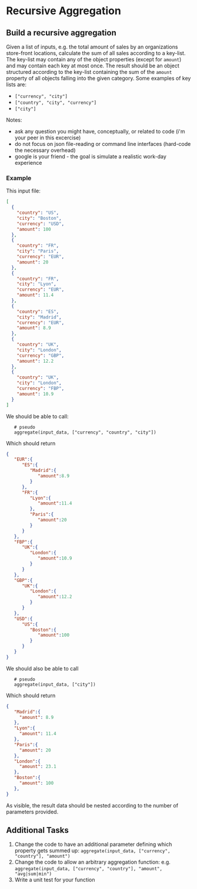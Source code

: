# Recursive Aggregation

## Build a recursive aggregation

Given a list of inputs, e.g. the total amount of sales by an organizations store-front
locations, calculate the sum of all sales according to a key-list. The key-list may
contain any of the object properties (except for `amount`) and may contain each key
at most once. The result should be an object structured according to the key-list
containing the sum of the `amount` property of all objects falling into the given
category. Some examples of key lists are:
- `["currency", "city"]`
- `["country", "city", "currency"]`
- `["city"]`

Notes:
- ask any question you might have, conceptually, or related to code (i'm your peer in this excercise)
- do not focus on json file-reading or command line interfaces (hard-code the necessary overhead)
- google is your friend - the goal is simulate a realistic work-day experience

### Example

This input file:

```input.json
[
  {
    "country": "US",
    "city": "Boston",
    "currency": "USD",
    "amount": 100
  },
  {
    "country": "FR",
    "city": "Paris",
    "currency": "EUR",
    "amount": 20
  },
  {
    "country": "FR",
    "city": "Lyon",
    "currency": "EUR",
    "amount": 11.4
  },
  {
    "country": "ES",
    "city": "Madrid",
    "currency": "EUR",
    "amount": 8.9
  },
  {
    "country": "UK",
    "city": "London",
    "currency": "GBP",
    "amount": 12.2
  },
  {
    "country": "UK",
    "city": "London",
    "currency": "FBP",
    "amount": 10.9
  }
]
```

We should be able to call:

```
   # pseudo
   aggregate(input_data, ["currency", "country", "city"])
```

Which should return

```json
{
   "EUR":{
      "ES":{
         "Madrid":{
            "amount":8.9
         }
      },
      "FR":{
         "Lyon":{
            "amount":11.4
         },
         "Paris":{
            "amount":20
         }
      }
   },
   "FBP":{
      "UK":{
         "London":{
            "amount":10.9
         }
      }
   },
   "GBP":{
      "UK":{
         "London":{
            "amount":12.2
         }
      }
   },
   "USD":{
      "US":{
         "Boston":{
            "amount":100
         }
      }
   }
}
```

We should also be able to call

```
   # pseudo
   aggregate(input_data, ["city"])
```

Which should return

```json
{
   "Madrid":{
     "amount": 8.9
   },
   "Lyon":{
     "amount": 11.4
   },
   "Paris":{
     "amount": 20
   },
   "London":{
     "amount": 23.1
   },
   "Boston":{
     "amount": 100
   },
}
```

As visible, the result data should be nested according to the number of parameters provided.

## Additional Tasks

1. Change the code to have an additional parameter defining which property gets summed up: `aggregate(input_data, ["currency", "country"], "amount")`
2. Change the code to allow an arbitrary aggregation function: e.g. `aggregate(input_data, ["currency", "country"], "amount", "avg|sum|min")`
3. Write a unit test for your function

